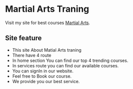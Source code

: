 # Martial Arts Traning

Visit my site for best courses [Martial Arts](https://adoring-bhabha-89dfdd.netlify.app/).

## Site feature
* This site About Matial Arts traning
* There have 4 route
* In home section You can find our top 4 trending courses.
* In services route you can find our available courses.
* You can signIn in our website.
* Feel free to Book our course.
* We provide you our best service.
